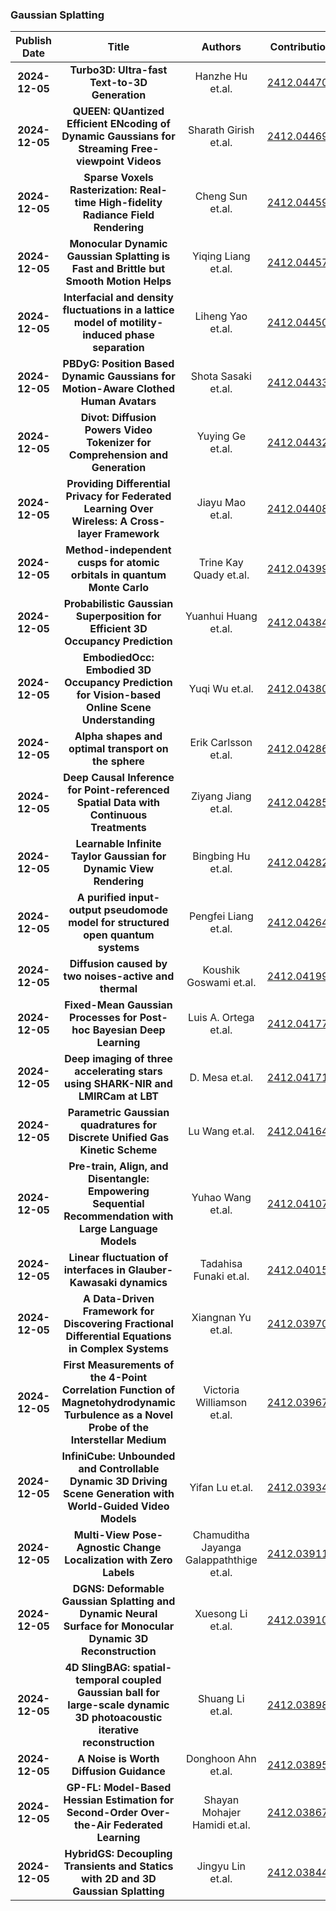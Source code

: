 
### Gaussian Splatting
|Publish Date|Title|Authors|Contributions|PDF|Code|
| :---: | :---: | :---: | :---: | :---: | :---: |
|**2024-12-05**|**Turbo3D: Ultra-fast Text-to-3D Generation**|Hanzhe Hu et.al.|[2412.04470v1](http://arxiv.org/abs/2412.04470v1)|null|
|**2024-12-05**|**QUEEN: QUantized Efficient ENcoding of Dynamic Gaussians for Streaming Free-viewpoint Videos**|Sharath Girish et.al.|[2412.04469v1](http://arxiv.org/abs/2412.04469v1)|null|
|**2024-12-05**|**Sparse Voxels Rasterization: Real-time High-fidelity Radiance Field Rendering**|Cheng Sun et.al.|[2412.04459v1](http://arxiv.org/abs/2412.04459v1)|null|
|**2024-12-05**|**Monocular Dynamic Gaussian Splatting is Fast and Brittle but Smooth Motion Helps**|Yiqing Liang et.al.|[2412.04457v1](http://arxiv.org/abs/2412.04457v1)|null|
|**2024-12-05**|**Interfacial and density fluctuations in a lattice model of motility-induced phase separation**|Liheng Yao et.al.|[2412.04450v1](http://arxiv.org/abs/2412.04450v1)|null|
|**2024-12-05**|**PBDyG: Position Based Dynamic Gaussians for Motion-Aware Clothed Human Avatars**|Shota Sasaki et.al.|[2412.04433v1](http://arxiv.org/abs/2412.04433v1)|null|
|**2024-12-05**|**Divot: Diffusion Powers Video Tokenizer for Comprehension and Generation**|Yuying Ge et.al.|[2412.04432v1](http://arxiv.org/abs/2412.04432v1)|[link](https://github.com/tencentarc/divot)|
|**2024-12-05**|**Providing Differential Privacy for Federated Learning Over Wireless: A Cross-layer Framework**|Jiayu Mao et.al.|[2412.04408v1](http://arxiv.org/abs/2412.04408v1)|null|
|**2024-12-05**|**Method-independent cusps for atomic orbitals in quantum Monte Carlo**|Trine Kay Quady et.al.|[2412.04399v1](http://arxiv.org/abs/2412.04399v1)|[link](https://github.com/eneuscamman/cgaows)|
|**2024-12-05**|**Probabilistic Gaussian Superposition for Efficient 3D Occupancy Prediction**|Yuanhui Huang et.al.|[2412.04384v1](http://arxiv.org/abs/2412.04384v1)|[link](https://github.com/huang-yh/gaussianformer)|
|**2024-12-05**|**EmbodiedOcc: Embodied 3D Occupancy Prediction for Vision-based Online Scene Understanding**|Yuqi Wu et.al.|[2412.04380v1](http://arxiv.org/abs/2412.04380v1)|[link](https://github.com/ykiwu/embodiedocc)|
|**2024-12-05**|**Alpha shapes and optimal transport on the sphere**|Erik Carlsson et.al.|[2412.04286v1](http://arxiv.org/abs/2412.04286v1)|null|
|**2024-12-05**|**Deep Causal Inference for Point-referenced Spatial Data with Continuous Treatments**|Ziyang Jiang et.al.|[2412.04285v1](http://arxiv.org/abs/2412.04285v1)|null|
|**2024-12-05**|**Learnable Infinite Taylor Gaussian for Dynamic View Rendering**|Bingbing Hu et.al.|[2412.04282v1](http://arxiv.org/abs/2412.04282v1)|null|
|**2024-12-05**|**A purified input-output pseudomode model for structured open quantum systems**|Pengfei Liang et.al.|[2412.04264v1](http://arxiv.org/abs/2412.04264v1)|null|
|**2024-12-05**|**Diffusion caused by two noises-active and thermal**|Koushik Goswami et.al.|[2412.04199v1](http://arxiv.org/abs/2412.04199v1)|null|
|**2024-12-05**|**Fixed-Mean Gaussian Processes for Post-hoc Bayesian Deep Learning**|Luis A. Ortega et.al.|[2412.04177v1](http://arxiv.org/abs/2412.04177v1)|null|
|**2024-12-05**|**Deep imaging of three accelerating stars using SHARK-NIR and LMIRCam at LBT**|D. Mesa et.al.|[2412.04171v1](http://arxiv.org/abs/2412.04171v1)|null|
|**2024-12-05**|**Parametric Gaussian quadratures for Discrete Unified Gas Kinetic Scheme**|Lu Wang et.al.|[2412.04164v1](http://arxiv.org/abs/2412.04164v1)|null|
|**2024-12-05**|**Pre-train, Align, and Disentangle: Empowering Sequential Recommendation with Large Language Models**|Yuhao Wang et.al.|[2412.04107v1](http://arxiv.org/abs/2412.04107v1)|null|
|**2024-12-05**|**Linear fluctuation of interfaces in Glauber-Kawasaki dynamics**|Tadahisa Funaki et.al.|[2412.04015v1](http://arxiv.org/abs/2412.04015v1)|null|
|**2024-12-05**|**A Data-Driven Framework for Discovering Fractional Differential Equations in Complex Systems**|Xiangnan Yu et.al.|[2412.03970v1](http://arxiv.org/abs/2412.03970v1)|null|
|**2024-12-05**|**First Measurements of the 4-Point Correlation Function of Magnetohydrodynamic Turbulence as a Novel Probe of the Interstellar Medium**|Victoria Williamson et.al.|[2412.03967v1](http://arxiv.org/abs/2412.03967v1)|null|
|**2024-12-05**|**InfiniCube: Unbounded and Controllable Dynamic 3D Driving Scene Generation with World-Guided Video Models**|Yifan Lu et.al.|[2412.03934v1](http://arxiv.org/abs/2412.03934v1)|null|
|**2024-12-05**|**Multi-View Pose-Agnostic Change Localization with Zero Labels**|Chamuditha Jayanga Galappaththige et.al.|[2412.03911v1](http://arxiv.org/abs/2412.03911v1)|null|
|**2024-12-05**|**DGNS: Deformable Gaussian Splatting and Dynamic Neural Surface for Monocular Dynamic 3D Reconstruction**|Xuesong Li et.al.|[2412.03910v1](http://arxiv.org/abs/2412.03910v1)|null|
|**2024-12-05**|**4D SlingBAG: spatial-temporal coupled Gaussian ball for large-scale dynamic 3D photoacoustic iterative reconstruction**|Shuang Li et.al.|[2412.03898v1](http://arxiv.org/abs/2412.03898v1)|[link](https://github.com/jaegercq/4d-slingbag)|
|**2024-12-05**|**A Noise is Worth Diffusion Guidance**|Donghoon Ahn et.al.|[2412.03895v1](http://arxiv.org/abs/2412.03895v1)|null|
|**2024-12-05**|**GP-FL: Model-Based Hessian Estimation for Second-Order Over-the-Air Federated Learning**|Shayan Mohajer Hamidi et.al.|[2412.03867v1](http://arxiv.org/abs/2412.03867v1)|null|
|**2024-12-05**|**HybridGS: Decoupling Transients and Statics with 2D and 3D Gaussian Splatting**|Jingyu Lin et.al.|[2412.03844v1](http://arxiv.org/abs/2412.03844v1)|null|
